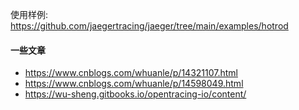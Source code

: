 使用样例: https://github.com/jaegertracing/jaeger/tree/main/examples/hotrod

#### 一些文章
- https://www.cnblogs.com/whuanle/p/14321107.html
- https://www.cnblogs.com/whuanle/p/14598049.html
- https://wu-sheng.gitbooks.io/opentracing-io/content/